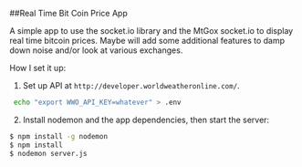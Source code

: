 ##Real Time Bit Coin Price App

A simple app to use the socket.io library and the MtGox socket.io to
display real time bitcoin prices. Maybe will add some additional
features to damp down noise and/or look at various exchanges.

How I set it up:

1. Set up API at `http://developer.worldweatheronline.com/`.
  ```bash
   echo "export WWO_API_KEY=whatever" > .env
   ```

2. Install nodemon and the app dependencies, then start the server:

  ```bash
  $ npm install -g nodemon
  $ npm install
  $ nodemon server.js
  ```
